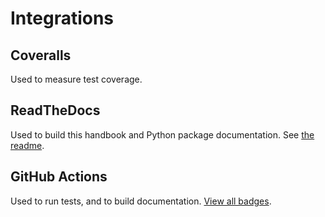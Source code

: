 # Integrations

## Coveralls

Used to measure test coverage.

## ReadTheDocs

Used to build this handbook and Python package documentation. See [the readme](https://github.com/open-contracting/standard-development-handbook/blob/master/README.md).

## GitHub Actions

Used to run tests, and to build documentation. [View all badges](https://github.com/open-contracting/standard-maintenance-scripts/blob/master/badges.md#readme).
